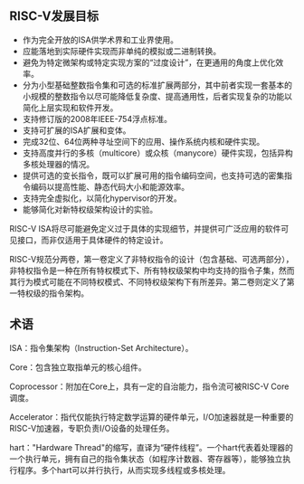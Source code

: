 ## RISC-V发展目标

* 作为完全开放的ISA供学术界和工业界使用。
* 应能落地到实际硬件实现而非单纯的模拟或二进制转换。
* 避免为特定微架构或特定实现方案的“过度设计”，在更通用的角度上优化效率。
* 分为小型基础整数指令集和可选的标准扩展两部分，其中前者实现一套基本的小规模的整数指令以尽可能降低复杂度、提高通用性，后者实现复杂的功能以简化上层实现和软件开发。
* 支持修订版的2008年IEEE-754浮点标准。
* 支持可扩展的ISA扩展和变体。
* 完成32位、64位两种寻址空间下的应用、操作系统内核和硬件实现。
* 支持高度并行的多核（multicore）或众核（manycore）硬件实现，包括异构多核处理器的情况。
* 提供可选的变长指令，既可以扩展可用的指令编码空间，也支持可选的密集指令编码以提高性能、静态代码大小和能源效率。
* 支持完全虚拟化，以简化hypervisor的开发。
* 能够简化对新特权级架构设计的实验。

RISC-V ISA将尽可能避免定义过于具体的实现细节，并提供可广泛应用的软件可见接口，而非仅适用于具体硬件的特定设计。

RISC-V规范分两卷，第一卷定义了非特权指令的设计（包含基础、可选两部分），非特权指令是一种在所有特权模式下、所有特权级架构中均支持的指令子集，然而其行为模式可能在不同特权模式、不同特权级架构下有所差异。第二卷则定义了第一特权级的指令架构。

## 术语

ISA：指令集架构（Instruction-Set Architecture）。

Core：包含独立取指单元的核心组件。

Coprocessor：附加在Core上，具有一定的自治能力，指令流可被RISC-V Core调度。

Accelerator：指代仅能执行特定数学运算的硬件单元，I/O加速器就是一种重要的RISC-V加速器，专职负责I/O设备的处理任务。

hart："Hardware Thread"的缩写，直译为“硬件线程”。一个hart代表着处理器的一个执行单元，拥有自己的指令集状态（如程序计数器、寄存器等），能够独立执行程序。多个hart可以并行执行，从而实现多线程或多核处理。





